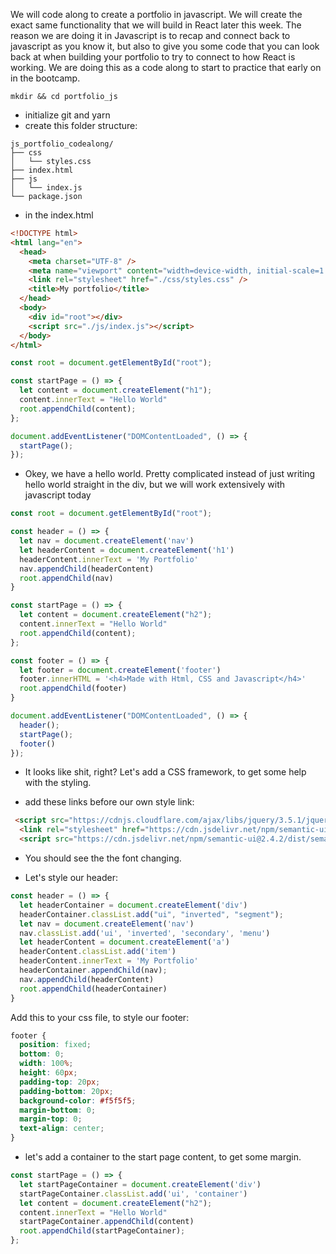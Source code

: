 We will code along to create a portfolio in javascript. We will create the exact same functionality that we will build in React later this week.
The reason we are doing it in Javascript is to recap and connect back to javascript as you know it, but also to give you some code that you can look back at when building your portfolio to try to connect to how React is working.
We are doing this as a code along to start to practice that early on in the bootcamp.

```
mkdir && cd portfolio_js
```

- initialize git and yarn
- create this folder structure:

```
js_portfolio_codealong/
├── css
│   └── styles.css
├── index.html
├── js
│   └── index.js
└── package.json
```

- in the index.html

```html
<!DOCTYPE html>
<html lang="en">
  <head>
    <meta charset="UTF-8" />
    <meta name="viewport" content="width=device-width, initial-scale=1.0" />
    <link rel="stylesheet" href="./css/styles.css" />
    <title>My portfolio</title>
  </head>
  <body>
    <div id="root"></div>
    <script src="./js/index.js"></script>
  </body>
</html>
```

```javascript
const root = document.getElementById("root");

const startPage = () => {
  let content = document.createElement("h1");
  content.innerText = "Hello World"
  root.appendChild(content);
};

document.addEventListener("DOMContentLoaded", () => {
  startPage();
});
```
- Okey, we have a hello world. Pretty complicated instead of just writing hello world straight in the div, but we will work extensively with javascript today

```javascript
const root = document.getElementById("root");

const header = () => {
  let nav = document.createElement('nav')
  let headerContent = document.createElement('h1')
  headerContent.innerText = 'My Portfolio'
  nav.appendChild(headerContent)
  root.appendChild(nav)
}

const startPage = () => {
  let content = document.createElement("h2");
  content.innerText = "Hello World"
  root.appendChild(content);
};

const footer = () => {
  let footer = document.createElement('footer')
  footer.innerHTML = '<h4>Made with Html, CSS and Javascript</h4>'
  root.appendChild(footer)
}

document.addEventListener("DOMContentLoaded", () => {
  header();
  startPage();
  footer()
});
```

- It looks like shit, right? Let's add a CSS framework, to get some help with the styling. 

- add these links before our own style link:

``` html
 <script src="https://cdnjs.cloudflare.com/ajax/libs/jquery/3.5.1/jquery.min.js"></script>
  <link rel="stylesheet" href="https://cdn.jsdelivr.net/npm/semantic-ui@2.4.2/dist/semantic.min.css">
  <script src="https://cdn.jsdelivr.net/npm/semantic-ui@2.4.2/dist/semantic.min.js"></script>

```
- You should see the the font changing. 

- Let's style our header: 
```javascript
const header = () => {
  let headerContainer = document.createElement('div')
  headerContainer.classList.add("ui", "inverted", "segment");
  let nav = document.createElement('nav')
  nav.classList.add('ui', 'inverted', 'secondary', 'menu')
  let headerContent = document.createElement('a')
  headerContent.classList.add('item')
  headerContent.innerText = 'My Portfolio'
  headerContainer.appendChild(nav);
  nav.appendChild(headerContent)
  root.appendChild(headerContainer)
}
```
Add this to your css file, to style our footer: 
```css
footer {
  position: fixed;
  bottom: 0;
  width: 100%;
  height: 60px;
  padding-top: 20px;
  padding-bottom: 20px;
  background-color: #f5f5f5;
  margin-bottom: 0;
  margin-top: 0;
  text-align: center;
}
```
- let's add a container to the start page content, to get some margin.

```javascript
const startPage = () => {
  let startPageContainer = document.createElement('div')
  startPageContainer.classList.add('ui', 'container')
  let content = document.createElement("h2");
  content.innerText = "Hello World"
  startPageContainer.appendChild(content)
  root.appendChild(startPageContainer);
};
```
